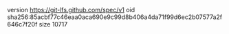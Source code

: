 version https://git-lfs.github.com/spec/v1
oid sha256:85acbf77c46eaa0aca690e9c99d8b406a4da71f99d6ec2b07577a2f646c7f20f
size 10717
